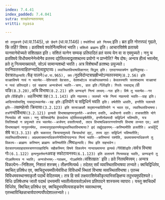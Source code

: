 ```yaml
---
index: 7.4.41
index_padded: 7.4.041
sutra: शाच्छोरन्यतरस्याम्
vritti: nyasa

---
```

`शो तनूकरणे` (धा.पा.1145), `छो छेदने` (धा.पा.1146)।
`श्यतेरित्त्वं व्रते नित्यम्` इति। ब्रत इति नोत्तरपदं गृह्यते, किं तर्हि? विषयः। व्रतविषये श्यतेर्नित्यमित्त्वं भवति। `संशितो ब्राह्मणः` इति। आचारविशेषे व्रताख्ये यत्नवानेवोच्यते संशितव्रत इति। संशितं यत्नेन सम्यक् प्रतिपादितं व्रतं यस्य येन वा स एवमुच्यते। ननु च व्रतविषये विधौयमानेनेत्त्वेनैव व्रतस्य द्योतितत्वाद्व्रतशब्दस्य प्रयोगो न प्राप्नोति? नैष दोषः; अन्यत्र हीत्वं भवत्येव, व्रते तु नित्यमाख्यायते, सोऽयं सामान्यशब्दो भवति। अत्र विशेषार्थो व्रतश्ब्दः प्रयुज्यते। परनिपातस्त्वाहितग्न्यादित्वाद्द्रष्टव्यः। `व्यवस्थितविभाषाविज्ञानात् सिद्धम् इति।
एतदागमवाक्येन द्रढयितुमाह--`देवत्रातः` इत्यादि। `त्रैङ् पालने` (धा.पा.965), क्तः। `नुदविदोन्दत्राघ्रह्रीभ्योऽन्यतरस्याम्` (8.2.56) इति सञ्ज्ञाविषये नत्वं न भवत्येव--देवैस्त्रातो देवत्रातः, देवशब्दोऽत्र सञ्ज्ञोपलक्षणार्थः। केवलस्यापि त्रातशब्दस्य सञ्ज्ञायां न नत्वं प्रतिपद्यते। एवं सज्ञाया अन्यत्रोभयं भवति--त्राणः, प्रात इति। `गलः` इति। गिरतेः पचाद्यच्। `ग्रो यङि` (8.3.20), `अचि विभाषा` (8.2.21) इति प्राण्यङ्गे नित्यं लत्वम्--गल इति। विषे तु भवत्येव--गर इति। `ग्राहः` इति। ग्राहेः `विभाषा ग्रहः` (3.1.143) इति णप्रत्ययः। जलचरे नक्रे नित्यं णप्रत्ययो भवति--ग्राह इति। आदित्यसोमादिषु पचाद्यज्भवत्येव--ग्रह इति। `इतियोगे च सद्विधिर्न भवति` इति। वर्षतीति धावति, हन्तीति पलायते इति--`लक्षमहेत्वोः क्रियायाः` (3.2.123) इति सत्सञ्ज्ञकौ शतृशानचावितियोगे न भवत एव, व्यवस्थितविभाषया। तत्र `नन्वोर्विभाषा` (3.2.121) इत्यतो विभाषाग्रहणमनुवर्त्तते--अर्जयन् वसति, अधीयानो वसति। तत्रासतीति योगे नित्यावेव तौ भवतः। ननु चेतिशब्देनैव हेत्वर्थस्य द्योतितत्वाद्वर्षतीति, हन्तीत्येवमादौ सद्विधिर्न भविष्यति, यत्र त्वितिशब्दो न प्रयुज्यते तत्र भवत्येव--अर्जयन् वसतीत्यादौ, तदत्र विभाषाधिकारनन्तरेणापि विभाषा लभ्यत एव; अतो विभाषाग्रहणं नानुवर्त्त्यमेव, तस्मादनुदाहरणमेतद्व्यवस्थितविभाषायाः? इदं तर्ह्युदाहरणम्--करिष्यामीति व्रजतीति। अत्र `लृट् शेषे च` (3.3.13) इति चकारात् क्रियायामुपपदे क्रियार्थायां लृट्, तस्य लृटः सद्विधिर्न भविष्यतीति; व्यवस्थितविभाषया। अप्रथमासमानाधिकरणेनेतियोगादन्यत्र नित्यं भवति--करिष्यन्तं पश्येति, प्रथमासमानाधिकरणे तु विकल्पः--ब्राह्मणः करिष्यन् ब्राह्मणः करिष्यतीति।
`मिथः` इत्यादि। मिथ इति सहभावेन। देवत्रातगलग्राहादयस्त्राणगरग्रहादिभिः सहैकस्मिन् विषये विकल्पेन नान्वाख्यायन्त इत्यर्थः। `गवाक्षः` इति। `सर्वत्र विभाषा गोः` (6.1.122) इत्यनुवर्त्तमाने `अवङ् स्फोटायनस्य` (6.1.123) इति वातायने नित्यमवङ् भवति, प्राण्यङ्गो तु गोऽक्षमित्यत्र न भवति; अन्यत्रोभयम्--गवाक्षम्, गोऽक्षमिति। `संशितव्रतः` इति। व्रते नितयमित्त्वम्। अन्यत्र विकल्पेन--निशितम्, निशातं शस्त्रम्। तीक्ष्णमित्यर्थः। तदेतत् सर्वं व्यवस्थितविभाषया लभ्यते। क्वचिद्विधिरेव, क्वचित् प्रतिषेध एव, क्वचिदुभयमपीत्येवंविधा विविधार्थे स्थितां विभाषा व्यवस्थितविभाषा। एतच्च विविधमवस्थानमाकृतौ पदार्थे वेदितव्यम्। तत्र हि सर्व लक्ष्यराशिमेकीकृत्याभिसङ्क्षिप्य तदुभयमुपदिश्यते। विधिः प्रतिषेधश्च जातौ पदार्थ उभयमपि भवतीत्येतावतोऽर्थस्य प्रतिपादने शास्त्रस्य व्यापारः। यस्तु क्वचिदर्थे विधिरेव, क्विचित् प्रतिषेध एव, क्वचिदुभयमित्यसङ्करेण व्यवस्थानम्, एतच्चाविच्छिन्नाचार्यपारम्पर्योपदेशाल्लभ्यते।।